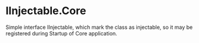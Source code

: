 # IInjectable.Core
Simple interface IInjectable, which mark the class as injectable, so it may be registered during Startup of Core application.
